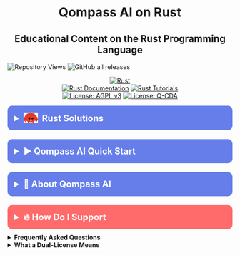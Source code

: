 <!--------------- /qompassai/rust/README.md -------------->
<!--------------------Qompass AI Rust -------------------->
<!-- Copyright (C) 2025 Qompass AI, All rights reserved -->
<!-- ----------------------------------------------------->

<h1 align="center">Qompass AI on Rust</h1>

<h2 align="center">Educational Content on the Rust Programming Language</h2>

![Repository Views](https://komarev.com/ghpvc/?username=qompassai-rust)
![GitHub all releases](https://img.shields.io/github/downloads/qompassai/rust/total?style=flat-square)

<p align="center">
  <a href="https://www.rust-lang.org/"><img src="https://img.shields.io/badge/Rust-000000?style=for-the-badge&logo=rust&logoColor=white" alt="Rust"></a>
  <br>
  <a href="https://doc.rust-lang.org/book/"><img src="https://img.shields.io/badge/Rust-Documentation-blue?style=flat-square" alt="Rust Documentation"></a>
  <a href="https://github.com/topics/rust-tutorial"><img src="https://img.shields.io/badge/Rust-Tutorials-green?style=flat-square" alt="Rust Tutorials"></a>
  <br>
  <a href="https://www.gnu.org/licenses/agpl-3.0"><img src="https://img.shields.io/badge/License-AGPL%20v3-blue.svg" alt="License: AGPL v3"></a>
  <a href="./LICENSE-QCDA"><img src="https://img.shields.io/badge/license-Q--CDA-lightgrey.svg" alt="License: Q-CDA"></a>
</p>

<details>
  <summary style="font-size: 1.4em; font-weight: bold; padding: 15px; background: #667eea; color: white; border-radius: 10px; cursor: pointer; margin: 10px 0;">
    <strong>
      <img src="https://raw.githubusercontent.com/qompassai/svg/main/assets/icons/rust/ferris.svg" alt="Qompass AI Rust" style="height: 1.2em; vertical-align: -0.2em; margin-right: 0.25em;" />
      Rust Solutions
    </strong>
  </summary>
  <div style="background: #f8f9fa; padding: 15px; border-radius: 5px; margin-top: 10px; font-family: monospace;">

* [Qompass.AI](https://github.com/qompassai/qai)
* [Qompass Bunker](https://github.com/qompassai/bunker)
* [Qompass Hold](https://github.com/qompassai/qompass-hold)
* [Qompass QXet](https://github.com/qompassai/qxet)
* [Qompass on Tauri](https://github.com/qompassai/tauri)
* [Qompass Volta](https://github.com/qompassai/volta)
* [Qompass Vongola](https://github.com/qompassai/vongola)

  </div>

</details>

<details>
  <summary style="font-size: 1.4em; font-weight: bold; padding: 15px; background: #667eea; color: white; border-radius: 10px; cursor: pointer; margin: 10px 0;">
    <strong>▶️ Qompass AI Quick Start</strong>
  </summary>
  <div style="background: #f8f9fa; padding: 15px; border-radius: 5px; margin-top: 10px; font-family: monospace;">

```sh
curl -fSsL https://raw.githubusercontent.com/qompassai/rust/main/scripts/quickstart.sh | sh
```
  </div>
  <blockquote style="font-size: 1.2em; line-height: 1.8; padding: 25px; background: #f8f9fa; border-left: 6px solid #667eea; border-radius: 8px; margin: 15px 0; box-shadow: 0 2px 8px rgba(0,0,0,0.1);">
    <details>
      <summary style="font-size: 1em; font-weight: bold; padding: 10px; background: #e9ecef; color: #333; border-radius: 5px; cursor: pointer; margin: 10px 0;">
        <strong>📄 We STRONGLY advise you read the script BEFORE running it 😉</strong>
      </summary>
      <pre style="background: #fff; padding: 15px; border-radius: 5px; border: 1px solid #ddd; overflow-x: auto;">
#!/bin/sh
# /qompassai/rust/scripts/quickstart.sh
# Qompass AI Rust Quick Start
# Copyright (C) 2025 Qompass AI, All rights reserved
####################################################
set -eu
IFS=' 
	'
LOCAL_PREFIX="$HOME/.local"
BIN_DIR="$LOCAL_PREFIX/bin"
CONFIG_DIR="$HOME/.config/rust"
DATA_DIR="$HOME/.local/sharerust"
mkdir -p "$BIN_DIR" "$CONFIG_DIR" "$DATA_DIR"
case ":$PATH:" in
*":$BIN_DIR:"*) ;;
*) PATH="$BIN_DIR:$PATH" ;;
esac
export PATH
NEEDED_TOOLS="git curl tar make clang bash"
MISSING=""
for tool in $NEEDED_TOOLS; do
  if ! command -v "$tool" >/dev/null 2>&1; then
    if [ -x "/usr/bin/$tool" ]; then
      ln -sf "/usr/bin/$tool" "$BIN_DIR/$tool"
      echo " → Added symlink for $tool in $BIN_DIR (not originally in PATH)"
    else
      MISSING="$MISSING $tool"
    fi
  fi
done
if [ -n "$MISSING" ]; then
  echo "⚠ Warning: The following tools are missing (not installed or not symlinkable):$MISSING"
  echo "Please install them manually with your package manager to continue."
  exit 1
fi
cat <<EOF >"/tmp/rust_menu.$USER"
1	Rust Stable (x86_64/Linux)	stable-x86_64-unknown-linux-gnu
2	Rust Nightly (x86_64/Linux)	nightly-x86_64-unknown-linux-gnu
3	Rust Stable (aarch64/Linux)	stable-aarch64-unknown-linux-gnu
4	Rust Stable for Mac (x86_64/macos)	stable-aarch64-apple-darwin
5	Rust Nightly for Mac (aarch64/macos)	nightly-aarch64-apple-darwin
q	Quit
a	All (Advanced)
EOF
printf '╭────────────────────────────────────────────╮\n'
printf '│    Qompass AI · Rust Quick‑Start           │\n'
printf '╰────────────────────────────────────────────╯\n'
printf '    © 2025 Qompass AI. All rights reserved   \n\n'
awk -F '\t' 'NF==3 {printf " %s) %s\n", $1, $2}' "/tmp/rust_menu.$USER"
printf ' a) all   (Advanced)\n'
printf ' q) quit\n\n'
printf "Choose toolchains to install [1]: "
read -r choice
[ -z "$choice" ] && choice="a"
[ "$choice" = "q" ] && exit 0
VERSIONS=""
if [ "$choice" = "a" ]; then
  VERSIONS=$(awk -F '\t' 'NF==3 {print $3}' "/tmp/rust_menu.$USER")
else
  for sel in $choice; do
    SELVER=$(awk -F '\t' -v k="$sel" '$1 == k {print $3}' "/tmp/rust_menu.$USER")
    if [ -z "$SELVER" ]; then
      echo "Unknown option: $sel"
      rm -f "/tmp/rust_menu.$USER"
      exit 1
    fi
    VERSIONS="$VERSIONS $SELVER"
  done
fi
OS="unknown"
case "$(uname -s)" in
Linux*) OS="linux" ;;
Darwin*) OS="macos" ;;
CYGWIN* | MINGW* | MSYS*) OS="windows" ;;
esac
echo "==> Detected OS: $OS"
add_path_to_shell_rc() {
  rcfile=$1
  line="export PATH=\"$BIN_DIR:\$PATH\""
  if [ -f "$rcfile" ]; then
    if ! grep -Fxq "$line" "$rcfile"; then
      printf '\n# Added by Qompass AI Rust quickstart script\n%s\n' "$line" >>"$rcfile"
      echo " → Added PATH export to $rcfile"
    fi
  fi
}
if ! command -v rustup >/dev/null 2>&1; then
  echo "⚠ rustup not found. Installing rustup for $OS ..."
  case "$OS" in
  linux | macos)
    curl --proto '=https' --tlsv1.2 -sSf https://sh.rustup.rs | sh -s -- -y
    PATH="$HOME/.cargo/bin:$PATH"
    export PATH
    add_path_to_shell_rc "$HOME/.bashrc"
    add_path_to_shell_rc "$HOME/.zshrc"
    add_path_to_shell_rc "$HOME/.profile"
    ;;
  windows)
    echo "❌ Automated rustup installation is not supported on Windows by this script."
    echo "➡ Please install it manually via https://rustup.rs/"
    rm -f "/tmp/rust_menu.$USER"
    exit 1
    ;;
  *)
    echo "❌ Unknown OS. Cannot install rustup."
    rm -f "/tmp/rust_menu.$USER"
    exit 1
    ;;
  esac
else
  echo "✅ rustup found"
fi
COMPONENTS="cargo clippy rustfmt rust-src rust-docs rustc rust-analyzer llvm-tools-preview"
TARGETS="x86_64-unknown-linux-musl x86_64-unknown-linux-gnu aarch64-unknown-linux-gnu aarch64-apple-darwin wasm32-wasi riscv64gc-unknown-linux-gnu aarch64-unknown-linux-rocm"
CARGO_TOOLS="bacon bacon-ls bat cargo2nix crane cargo-zigbuild cross cargo-debugger cargo-lipo cargo-apk cargo-godot cargo-ndk maturin cargo-leptos cxxbridge-cmd flamegraph cargo-bloat cargo-udeps cargo-sweep nixpkgs-fmt"
echo "==> Installing Rust toolchains..."
for t in $VERSIONS; do
  echo " ▪ Installing $t"
  rustup toolchain install "$t"
  echo "   Adding components to $t"
  for c in $COMPONENTS; do
    rustup component add "$c" --toolchain "$t" 2>/dev/null || true
  done
done
echo "==> Adding cross-compilation targets..."
for t in $VERSIONS; do
  echo " ▪ Processing targets for $t"
  for tgt in $TARGETS; do
    rustup target add "$tgt" --toolchain "$t" 2>/dev/null || true
  done
done
echo "==> Installing popular cargo tools..."
for tool in $CARGO_TOOLS; do
  echo " ▪ Installing $tool"
  cargo install "$tool" --locked --force 2>/dev/null || true
done
if ! command -v zig >/dev/null 2>&1; then
  cargo install zig --locked --force 2>/dev/null || true
fi
echo "✅ Rust cross-compilation environment setup complete!"
echo "→ Please restart your terminal or run 'export PATH=\"$BIN_DIR:\$PATH\"' to update your PATH."
rm -f "/tmp/rust_menu.$USER"
exit 0 
</pre> </details> <p>Or, <a href="https://github.com/qompassai/rust/blob/main/scripts/quickstart.sh" target="_blank">View the quickstart script</a>.</p>

  </blockquote>
</details>

</blockquote>
</details>

<details>
<summary style="font-size: 1.4em; font-weight: bold; padding: 15px; background: #667eea; color: white; border-radius: 10px; cursor: pointer; margin: 10px 0;"><strong>🧭 About Qompass AI</strong></summary>
<blockquote style="font-size: 1.2em; line-height: 1.8; padding: 25px; background: #f8f9fa; border-left: 6px solid #667eea; border-radius: 8px; margin: 15px 0; box-shadow: 0 2px 8px rgba(0,0,0,0.1);">

<div align="center">
  <p>Matthew A. Porter<br>
  Former Intelligence Officer<br>
  Educator & Learner<br>
  DeepTech Founder & CEO</p>
</div>

<h3>Publications</h3>
  <p>
    <a href="https://orcid.org/0000-0002-0302-4812">
      <img src="https://img.shields.io/badge/ORCID-0000--0002--0302--4812-green?style=flat-square&logo=orcid" alt="ORCID">
    </a>
    <a href="https://www.researchgate.net/profile/Matt-Porter-7">
      <img src="https://img.shields.io/badge/ResearchGate-Open--Research-blue?style=flat-square&logo=researchgate" alt="ResearchGate">
    </a>
    <a href="https://zenodo.org/communities/qompassai">
      <img src="https://img.shields.io/badge/Zenodo-Publications-blue?style=flat-square&logo=zenodo" alt="Zenodo">
    </a>
  </p>

<h3>Developer Programs</h3>

[![NVIDIA Developer](https://img.shields.io/badge/NVIDIA-Developer_Program-76B900?style=for-the-badge\&logo=nvidia\&logoColor=white)](https://developer.nvidia.com/)
[![Meta Developer](https://img.shields.io/badge/Meta-Developer_Program-0668E1?style=for-the-badge\&logo=meta\&logoColor=white)](https://developers.facebook.com/)
[![HackerOne](https://img.shields.io/badge/-HackerOne-%23494649?style=for-the-badge\&logo=hackerone\&logoColor=white)](https://hackerone.com/phaedrusflow)
[![HuggingFace](https://img.shields.io/badge/HuggingFace-qompass-yellow?style=flat-square\&logo=huggingface)](https://huggingface.co/qompass)
[![Epic Games Developer](https://img.shields.io/badge/Epic_Games-Developer_Program-313131?style=for-the-badge\&logo=epic-games\&logoColor=white)](https://dev.epicgames.com/)

<h3>Professional Profiles</h3>
  <p>
    <a href="https://www.linkedin.com/in/matt-a-porter-103535224/">
      <img src="https://img.shields.io/badge/LinkedIn-Matt--Porter-blue?style=flat-square&logo=linkedin" alt="Personal LinkedIn">
    </a>
    <a href="https://www.linkedin.com/company/95058568/">
      <img src="https://img.shields.io/badge/LinkedIn-Qompass--AI-blue?style=flat-square&logo=linkedin" alt="Startup LinkedIn">
    </a>
  </p>

<h3>Social Media</h3>
  <p>
    <a href="https://twitter.com/PhaedrusFlow">
      <img src="https://img.shields.io/badge/Twitter-@PhaedrusFlow-blue?style=flat-square&logo=twitter" alt="X/Twitter">
    </a>
    <a href="https://www.instagram.com/phaedrusflow">
      <img src="https://img.shields.io/badge/Instagram-phaedrusflow-purple?style=flat-square&logo=instagram" alt="Instagram">
    </a>
    <a href="https://www.youtube.com/@qompassai">
      <img src="https://img.shields.io/badge/YouTube-QompassAI-red?style=flat-square&logo=youtube" alt="Qompass AI YouTube">
    </a>
  </p>

</blockquote>
</details>

<details>
<summary style="font-size: 1.4em; font-weight: bold; padding: 15px; background: #ff6b6b; color: white; border-radius: 10px; cursor: pointer; margin: 10px 0;"><strong>🔥 How Do I Support</strong></summary>
<blockquote style="font-size: 1.2em; line-height: 1.8; padding: 25px; background: #fff5f5; border-left: 6px solid #ff6b6b; border-radius: 8px; margin: 15px 0; box-shadow: 0 2px 8px rgba(0,0,0,0.1);">

<div align="center">

<table>
<tr>
<th align="center">🏛️ Qompass AI Pre-Seed Funding 2023-2025</th>
<th align="center">🏆 Amount</th>
<th align="center">📅 Date</th>
</tr>
<tr>
<td><a href="https://github.com/qompassai/r4r" title="RJOS/Zimmer Biomet Research Grant Repository">RJOS/Zimmer Biomet Research Grant</a></td>
<td align="center">$30,000</td>
<td align="center">March 2024</td>
</tr>
<tr>
<td><a href="https://github.com/qompassai/PathFinders" title="GitHub Repository">Pathfinders Intern Program</a><br>
<small><a href="https://www.linkedin.com/posts/evergreenbio_bioscience-internships-workforcedevelopment-activity-7253166461416812544-uWUM/" target="_blank">View on LinkedIn</a></small></td>
<td align="center">$2,000</td>
<td align="center">October 2024</td>
</tr>
</table>

<br>
<h4>🤝 How To Support Our Mission</h4>

[![GitHub Sponsors](https://img.shields.io/badge/GitHub-Sponsor-EA4AAA?style=for-the-badge\&logo=github-sponsors\&logoColor=white)](https://github.com/sponsors/phaedrusflow)
[![Patreon](https://img.shields.io/badge/Patreon-Support-F96854?style=for-the-badge\&logo=patreon\&logoColor=white)](https://patreon.com/qompassai)
[![Liberapay](https://img.shields.io/badge/Liberapay-Donate-F6C915?style=for-the-badge\&logo=liberapay\&logoColor=black)](https://liberapay.com/qompassai)
[![Open Collective](https://img.shields.io/badge/Open%20Collective-Support-7FADF2?style=for-the-badge\&logo=opencollective\&logoColor=white)](https://opencollective.com/qompassai)
[![Buy Me A Coffee](https://img.shields.io/badge/Buy%20Me%20A%20Coffee-Support-FFDD00?style=for-the-badge\&logo=buy-me-a-coffee\&logoColor=black)](https://www.buymeacoffee.com/phaedrusflow)
<details markdown="1">
<summary><strong>🔐 Cryptocurrency Donations</strong></summary>

**Monero (XMR):**

<div align="center">
  <img src="https://www.github.com/qompassai/svg/assets/monero-qr.svg" alt="Monero QR Code" width="180">
</div>

<div style="margin: 10px 0;">
    <code>42HGspSFJQ4MjM5ZusAiKZj9JZWhfNgVraKb1eGCsHoC6QJqpo2ERCBZDhhKfByVjECernQ6KeZwFcnq8hVwTTnD8v4PzyH</code>
  </div>

<button onclick="navigator.clipboard.writeText('42HGspSFJQ4MjM5ZusAiKZj9JZWhfNgVraKb1eGCsHoC6QJqpo2ERCBZDhhKfByVjECernQ6KeZwFcnq8hVwTTnD8v4PzyH')" style="padding: 6px 12px; background: #FF6600; color: white; border: none; border-radius: 4px; cursor: pointer;">
    📋 Copy Address
  </button>
<p><i>Funding helps us continue our research at the intersection of AI, healthcare, and education</i></p>

</blockquote>
</details>
</details>

<details id="FAQ">
  <summary><strong>Frequently Asked Questions</strong></summary>

### Q: How do you mitigate against bias?

**TLDR - we do math to make AI ethically useful**

### A: We delineate between mathematical bias (MB) - a fundamental parameter in neural network equations - and algorithmic/social bias (ASB). While MB is optimized during model training through backpropagation, ASB requires careful consideration of data sources, model architecture, and deployment strategies. We implement attention mechanisms for improved input processing and use legal open-source data and secure web-search APIs to help mitigate ASB.

[AAMC AI Guidelines | One way to align AI against ASB](https://www.aamc.org/about-us/mission-areas/medical-education/principles-ai-use)

### AI Math at a glance

## Forward Propagation Algorithm

$$
y = w\_1x\_1 + w\_2x\_2 + ... + w\_nx\_n + b
$$

Where:

* $y$ represents the model output
* $(x\_1, x\_2, ..., x\_n)$ are input features
* $(w\_1, w\_2, ..., w\_n)$ are feature weights
* $b$ is the bias term

### Neural Network Activation

For neural networks, the bias term is incorporated before activation:

$$
z = \sum\_{i=1}^{n} w\_ix\_i + b
$$
$$
a = \sigma(z)
$$

Where:

* $z$ is the weighted sum plus bias
* $a$ is the activation output
* $\sigma$ is the activation function

### Attention Mechanism- aka what makes the Transformer (The "T" in ChatGPT) powerful

* [Attention High level overview video](https://www.youtube.com/watch?v=fjJOgb-E41w)

* [Attention Is All You Need Arxiv Paper](https://arxiv.org/abs/1706.03762)

The Attention mechanism equation is:

$$
\text{Attention}(Q, K, V) = \text{softmax}\left( \frac{QK^T}{\sqrt{d\_k}} \right) V
$$

Where:

* $Q$ represents the Query matrix
* $K$ represents the Key matrix
* $V$ represents the Value matrix
* $d\_k$ is the dimension of the key vectors
* $\text{softmax}(\cdot)$ normalizes scores to sum to 1

### Q: Do I have to buy a Linux computer to use this? I don't have time for that!

### A: No. You can run Linux and/or the tools we share alongside your existing operating system:

* Windows users can use Windows Subsystem for Linux [WSL](https://learn.microsoft.com/en-us/windows/wsl/install)
* Mac users can use [Homebrew](https://brew.sh/)
* The code-base instructions were developed with both beginners and advanced users in mind.

### Q: Do you have to get a masters in AI?

### A: Not if you don't want to. To get competent enough to get past ChatGPT dependence at least, you just need a computer and a beginning's mindset. Huggingface is a good place to start.

* [Huggingface](https://docs.google.com/presentation/d/1IkzESdOwdmwvPxIELYJi8--K3EZ98_cL6c5ZcLKSyVg/edit#slide=id.p)

### Q: What makes a "small" AI model?

### A: AI models ~=10 billion(10B) parameters and below. For comparison, OpenAI's GPT4o contains approximately 200B parameters.

</details>

<details id="Dual-License Notice">
  <summary><strong>What a Dual-License Means</strong></summary>

### Protection for Vulnerable Populations

The dual licensing aims to address the cybersecurity gap that disproportionately affects underserved populations. As highlighted by recent attacks<sup><a href="#ref1">\[1]</a></sup>, low-income residents, seniors, and foreign language speakers face higher-than-average risks of being victims of cyberattacks. By offering both open-source and commercial licensing options, we encourage the development of cybersecurity solutions that can reach these vulnerable groups while also enabling sustainable development and support.

### Preventing Malicious Use

The AGPL-3.0 license ensures that any modifications to the software remain open source, preventing bad actors from creating closed-source variants that could be used for exploitation. This is especially crucial given the rising threats to vulnerable communities, including children in educational settings. The attack on Minneapolis Public Schools, which resulted in the leak of 300,000 files and a $1 million ransom demand, highlights the importance of transparency and security<sup><a href="#ref8">\[8]</a></sup>.

### Addressing Cybersecurity in Critical Sectors

The commercial license option allows for tailored solutions in critical sectors such as healthcare, which has seen significant impacts from cyberattacks. For example, the recent Change Healthcare attack<sup><a href="#ref4">\[4]</a></sup> affected millions of Americans and caused widespread disruption for hospitals and other providers. In January 2025, CISA<sup><a href="#ref2">\[2]</a></sup> and FDA<sup><a href="#ref3">\[3]</a></sup> jointly warned of critical backdoor vulnerabilities in Contec CMS8000 patient monitors, revealing how medical devices could be compromised for unauthorized remote access and patient data manipulation.

### Supporting Cybersecurity Awareness

The dual licensing model supports initiatives like the Cybersecurity and Infrastructure Security Agency (CISA) efforts to improve cybersecurity awareness<sup><a href="#ref7">\[7]</a></sup> in "target rich" sectors, including K-12 education<sup><a href="#ref5">\[5]</a></sup>. By allowing both open-source and commercial use, we aim to facilitate the development of tools that support these critical awareness and protection efforts.

### Bridging the Digital Divide

The unfortunate reality is that too many individuals and organizations have gone into a frenzy in every facet of our daily lives<sup><a href="#ref6">\[6]</a></sup>. These unfortunate folks identify themselves with their talk of "10X" returns and building towards Artificial General Intelligence aka "AGI" while offering GPT wrappers. Our dual licensing approach aims to acknowledge this deeply concerning predatory paradigm with clear eyes while still operating to bring the best parts of the open-source community with our services and solutions.

### Recent Cybersecurity Attacks

Recent attacks underscore the importance of robust cybersecurity measures:

* The Change Healthcare cyberattack in February 2024 affected millions of Americans and caused significant disruption to healthcare providers.
* The White House and Congress jointly designated October 2024 as Cybersecurity Awareness Month. This designation comes with over 100 actions that align the Federal government and public/private sector partners are taking to help every man, woman, and child to safely navigate the age of AI.

By offering both open source and commercial licensing options, we strive to create a balance that promotes innovation and accessibility. We address the complex cybersecurity challenges faced by vulnerable populations and critical infrastructure sectors as the foundation of our solutions, not an afterthought.

### References

<div id="footnotes">
<p id="ref1"><strong>[1]</strong> <a href="https://www.whitehouse.gov/briefing-room/statements-releases/2024/10/02/international-counter-ransomware-initiative-2024-joint-statement/">International Counter Ransomware Initiative 2024 Joint Statement</a></p>

<p id="ref2"><strong>[2]</strong> <a href="https://www.cisa.gov/sites/default/files/2025-01/fact-sheet-contec-cms8000-contains-a-backdoor-508c.pdf">Contec CMS8000 Contains a Backdoor</a></p>

<p id="ref3"><strong>[3]</strong> <a href="https://www.aha.org/news/headline/2025-01-31-cisa-fda-warn-vulnerabilities-contec-patient-monitors">CISA, FDA warn of vulnerabilities in Contec patient monitors</a></p>

<p id="ref4"><strong>[4]</strong> <a href="https://www.chiefhealthcareexecutive.com/view/the-top-10-health-data-breaches-of-the-first-half-of-2024">The Top 10 Health Data Breaches of the First Half of 2024</a></p>

<p id="ref5"><strong>[5]</strong> <a href="https://www.cisa.gov/K12Cybersecurity">CISA's K-12 Cybersecurity Initiatives</a></p>

<p id="ref6"><strong>[6]</strong> <a href="https://www.ftc.gov/business-guidance/blog/2024/09/operation-ai-comply-continuing-crackdown-overpromises-ai-related-lies">Federal Trade Commission Operation AI Comply: continuing the crackdown on overpromises and AI-related lies</a></p>

<p id="ref7"><strong>[7]</strong> <a href="https://www.whitehouse.gov/briefing-room/presidential-actions/2024/09/30/a-proclamation-on-cybersecurity-awareness-month-2024/">A Proclamation on Cybersecurity Awareness Month, 2024</a></p>

<p id="ref8"><strong>[8]</strong> <a href="https://therecord.media/minneapolis-schools-say-data-breach-affected-100000/">Minneapolis school district says data breach affected more than 100,000 people</a></p>
</div>
</details>
